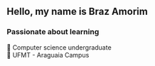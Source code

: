 ## Hello, my name is Braz Amorim  

### Passionate about learning

:bookmark: Computer science undergraduate  
:school: UFMT - Araguaia Campus
